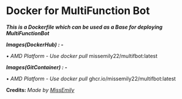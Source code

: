# Docker for MultiFunction Bot

<b><i>This is a Dockerfile which can be used as a Base for deploying MultiFunctionBot</i></b>


<b><i> Images(DockerHub) : -</i></b><br>

• <i>AMD Platform - Use docker pull </i> missemily22/multifbot:latest <br>

<b><i> Images(GitContainer) : -</i></b><br>

• <i>AMD Platform - Use docker pull </i> ghcr.io/missemily22/multifbot:latest <br>


<b>Credits: </b><i>Made by [MissEmily](https://missemily2022.t.me/)</i>
